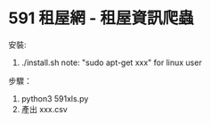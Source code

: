 # 591 租屋網 - 租屋資訊爬蟲

安裝:
1. ./install.sh
note: "sudo apt-get xxx" for linux user

步驟：
1. python3 591xls.py
2. 產出 xxx.csv

